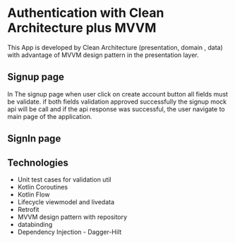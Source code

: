 # Authentication with Clean Architecture plus MVVM
This App is developed by Clean Architecture (presentation, domain , data) with advantage of MVVM design pattern
in the presentation layer.

## Signup page 
In The signup page when user click on create account button all fields must be validate.
if both fields validation approved successfully the signup mock api will be call and if the api response was successful, 
the user navigate to main page of the application.

## SignIn page 

## Technologies
- Unit test cases for validation util
- Kotlin Coroutines
- Kotlin Flow
- Lifecycle viewmodel and livedata
- Retrofit
- MVVM design pattern with repository
- databinding
- Dependency Injection - Dagger-Hilt